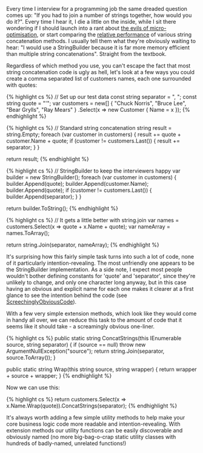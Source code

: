 Every time I interview for a programming job the same dreaded question comes up\: "If you had to join a number of strings together, how would you do it?".  Every time I hear it, I die a little on the inside, while I sit there wondering if I should launch into a rant about [the evils of micro-optimisation][1], or start comparing the [relative performance][2] of various string concatenation methods.  I usually tell them what they're obviously waiting to hear: "I would use a StringBuilder because it is far more memory efficient than multiple string concatenations".  Straight from the textbook.

Regardless of which method you use, you can't escape the fact that most string concatenation code is ugly as hell, let's look at a few ways you could create a comma separated list of customers names, each one surrounded with quotes:

{% highlight cs %}
// Set up our test data
const string separator = ", ";
const string quote = "'";
var customers = new[] { "Chuck Norris", "Bruce Lee", "Bear Grylls", "Ray Mears" }
    .Select(x => new Customer { Name = x });
{% endhighlight %}

{% highlight cs %}
// Standard string concatenation
string result = string.Empty;
foreach (var customer in customers)
{
    result += quote + customer.Name + quote;
    if (customer != customers.Last())
    {
        result += separator;
    }
}

return result;
{% endhighlight %}

{% highlight cs %}
// StringBuilder to keep the interviewers happy
var builder = new StringBuilder();
foreach (var customer in customers)
{
    builder.Append(quote);
    builder.Append(customer.Name);
    builder.Append(quote);
    if (customer != customers.Last())
    {
        builder.Append(separator);
    }
}

return builder.ToString();
{% endhighlight %}

{% highlight cs %}
// It gets a little better with string.join
var names = customers.Select(x => quote + x.Name + quote);
var nameArray = names.ToArray();

return string.Join(separator, nameArray);
{% endhighlight %}

It's surprising how this fairly simple task turns into such a lot of code, none of it particularly intention-revealing.  The most unfriendly one appears to be the StringBuilder implementation.  As a side note, I expect most people wouldn't bother defining constants for 'quote' and 'separator', since they're unlikely to change, and only one character long anyway, but in this case having an obvious and explicit name for each one makes it clearer at a first glance to see the intention behind the code (see [ScreechinglyObviousCode][3]).

With a few very simple extension methods, which look like they would come in handy all over, we can reduce this task to the amount of code that it seems like it should take - a screamingly obvious one-liner.

{% highlight cs %}
public static string ConcatStrings(this IEnumerable<string> source, string separator)
{
    if (source == null) throw new ArgumentNullException("source");
    return string.Join(separator, source.ToArray());
}

public static string Wrap(this string source, string wrapper)
{
    return wrapper + source + wrapper;
}
{% endhighlight %}

Now we can use this:

{% highlight cs %}
return customers.Select(x => x.Name.Wrap(quote)).ConcatStrings(separator);
{% endhighlight %}

It's always worth adding a few simple utility methods to help make your core business logic code more readable and intention-revealing.  With extension methods our utility functions can be easily discoverable and obviously named (no more big-bag-o-crap static utility classes with hundreds of badly-named, unrelated functions!)

[1]: http://www.codinghorror.com/blog/2009/01/the-sad-tragedy-of-micro-optimization-theater.html
[2]: http://www.codeproject.com/KB/cs/StringBuilder_vs_String.aspx
[3]: http://c2.com/cgi/wiki?ScreechinglyObviousCode